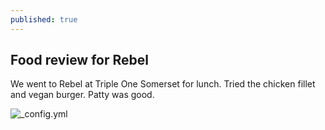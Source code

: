 ```yaml
---
published: true
---
```

## Food review for Rebel

We went to Rebel at Triple One Somerset for lunch. Tried the chicken fillet and vegan burger. Patty was good.

![_config.yml]({{site.baseurl}}/images/Rebel.JPG)
